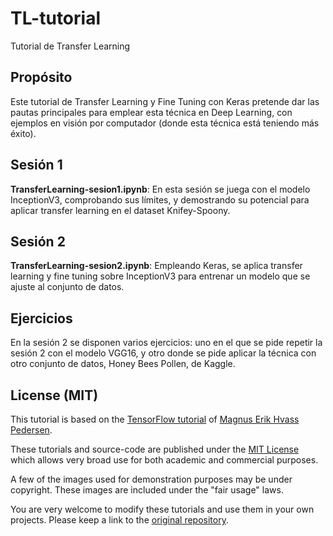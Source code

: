 # TL-tutorial
Tutorial de Transfer Learning

## Propósito
Este tutorial de Transfer Learning y Fine Tuning con Keras pretende dar las pautas principales para emplear esta técnica en Deep Learning, con ejemplos en visión por computador (donde esta técnica está teniendo más éxito).

## Sesión 1

**TransferLearning-sesion1.ipynb**: En esta sesión se juega con el modelo InceptionV3, comprobando sus límites, y demostrando su potencial para aplicar transfer learning en el dataset Knifey-Spoony.

## Sesión 2

**TransferLearning-sesion2.ipynb**: Empleando Keras, se aplica transfer learning y fine tuning sobre InceptionV3 para entrenar un modelo que se ajuste al conjunto de datos.

## Ejercicios

En la sesión 2 se disponen varios ejercicios: uno en el que se pide repetir la sesión 2 con el modelo VGG16, y otro donde se pide aplicar la técnica con otro conjunto de datos, Honey Bees Pollen, de Kaggle.


## License (MIT)

This tutorial is based on the [TensorFlow tutorial](https://github.com/Hvass-Labs/TensorFlow-Tutorials) of [Magnus Erik Hvass Pedersen](http://www.hvass-labs.org).

These tutorials and source-code are published under the [MIT License](https://github.com/Hvass-Labs/TensorFlow-Tutorials/blob/master/LICENSE) which allows very broad use for both academic and commercial purposes.

A few of the images used for demonstration purposes may be under copyright. These images are included under the "fair usage" laws.

You are very welcome to modify these tutorials and use them in your own projects.
Please keep a link to the [original repository](https://github.com/Hvass-Labs/TensorFlow-Tutorials).
